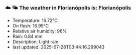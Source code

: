 ### ☁️ 🌤️  The weather in Florianópolis is: Florianópolis

- Temperature: 16.72°C
- On flesh: 16.95°C
- Relative air humidity: 96%
- Rain: 0.84 mm
- Description: Light rain
- last updated: 2025-07-28T03:44:16.299043
